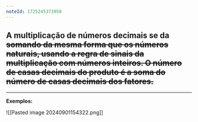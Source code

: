 ```yaml
---
noteId: 1725245373958
---
```


## A multiplicação de números decimais se da ~~somando da mesma forma que os números naturais, usando a regra de sinais da multiplicação com números inteiros. O número de casas decimais do produto é a soma do número de casas decimais dos fatores.~~

---

**Exemplos:**

![[Pasted image 20240901154322.png]]